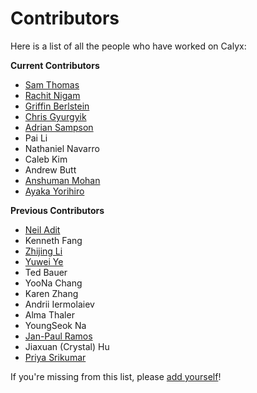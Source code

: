 # Contributors

Here is a list of all the people who have worked on Calyx:

**Current Contributors**

- [Sam Thomas](https://sgtpeacock.com/)
- [Rachit Nigam](https://rachitnigam.com)
- [Griffin Berlstein](https://griffinberlste.in)
- [Chris Gyurgyik](https://chrispg.dev)
- [Adrian Sampson](https://adriansampson.net)
- Pai Li
- Nathaniel Navarro
- Caleb Kim
- Andrew Butt
- [Anshuman Mohan](https://www.cs.cornell.edu/~amohan/)
- [Ayaka Yorihiro](https://ayakayorihiro.github.io/)

**Previous Contributors**

- [Neil Adit](https://neiladit.com/)
- Kenneth Fang
- [Zhijing Li](https://tissue3.github.io/)
- [Yuwei Ye](https://www.viviyye.com/)
- Ted Bauer
- YooNa Chang
- Karen Zhang
- Andrii Iermolaiev
- Alma Thaler
- YoungSeok Na
- [Jan-Paul Ramos](https://jpramos.me)
- Jiaxuan (Crystal) Hu
- [Priya Srikumar](https://priyasrikumar.com/)

If you're missing from this list, please [add yourself](https://github.com/cucapra/calyx/edit/master/docs/contributors.md)!
